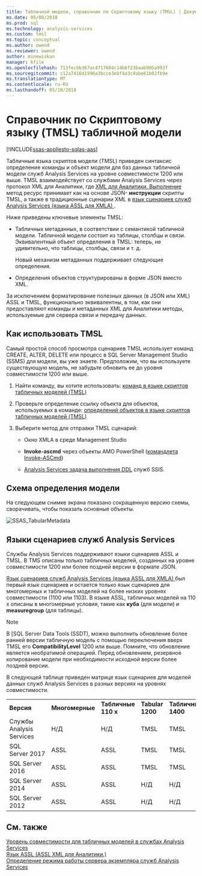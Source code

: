 ```yaml
---
title: Табличной модели, справочник по Скриптовому языку (TMSL) | Документы Microsoft
ms.date: 05/08/2018
ms.prod: sql
ms.technology: analysis-services
ms.custom: tmsl
ms.topic: conceptual
ms.author: owend
ms.reviewer: owend
author: minewiskan
manager: kfile
ms.openlocfilehash: 713fecbb367ac4717604c14b6f23baab905a993f
ms.sourcegitcommit: c12a7416d1996a3bcce3ebf4a3c9abe61b02fb9e
ms.translationtype: MT
ms.contentlocale: ru-RU
ms.lasthandoff: 05/10/2018
---
```

# <a name="tabular-model-scripting-language-tmsl-reference"></a>Справочник по Скриптовому языку (TMSL) табличной модели
[!INCLUDE[ssas-appliesto-sqlas-aas](../includes/ssas-appliesto-sqlas-aas.md)]

  Табличные языка скриптов модели (TMSL) приведен синтаксис определение команды и объект модели для баз данных табличной модели служб Analysis Services на уровне совместимости 1200 или выше. TMSL взаимодействует со службами Analysis Services через протокол XML для Аналитики, где [XML для Аналитики. Выполнение](../analysis-services/xmla/xml-elements-methods-execute.md) метод ресурс принимает как на основе JSON- **инструкции** скрипты TMSL, а также в традиционные сценарии XML в [язык сценариев служб Analysis Services &#40;языка ASSL для XMLA&#41; ](../analysis-services/scripting/analysis-services-scripting-language-assl-for-xmla.md).  
  
 Ниже приведены ключевые элементы TMSL:  
  
-   Табличных метаданных, в соответствии с семантикой табличной модели. Табличной модели состоит из таблицы, столбцы и связи. Эквивалентный объект определения в TMSL: теперь, не удивительно, что таблицы, столбцы, связи и т. д.  
  
     Новый механизм метаданных поддерживает следующие определения.  
  
-   Определения объектов структурированы в форме JSON вместо XML.  
  
 За исключением форматирование полезных данных (в JSON или XML) ASSL и TMSL, функционально эквивалентны, в том, как они предоставляют команды и метаданных XML для Аналитики методы, используемые для сервера связи и передачу данных.  
  
## <a name="how-to-use-tmsl"></a>Как использовать TMSL  
 Самый простой способ просмотра сценариев TMSL использует команд CREATE, ALTER, DELETE или процесс в SQL Server Management Studio (SSMS) для модели, вы уже знаете. Предположим, что вы используете существующую модель, не забудьте обновить ее до уровня совместимости 1200 или выше.  
  
1.  Найти команду, вы хотите использовать: [команд в языке скриптов табличных моделей &#40;TMSL&#41;](../analysis-services/tabular-models-scripting-language-commands/tmsl-reference-commands.md)  
  
2.  Проверьте определение ссылку объекта для объектов, используемых в команде: [определений объектов в языке скриптов табличных моделей &#40;TMSL&#41;](../analysis-services/tabular-models-scripting-language-objects/tmsl-reference-tabular-objects.md)  
  
3.  Выберите метод для отправки TMSL сценарий:  
  
    -   Окно XMLA в среде Management Studio  
  
    -   **Invoke-ascmd** через объекты AMO PowerShell ([командлета Invoke-ASCmd](../analysis-services/powershell/invoke-ascmd-cmdlet.md))  
  
    -   [Analysis Services задача выполнения DDL](../integration-services/control-flow/analysis-services-execute-ddl-task.md) служб SSIS.  
  
## <a name="model-definition-schema"></a>Схема определения модели  
 На следующем снимке экрана показано сокращенную версию схемы, сворачивать, чтобы показать основные объекты.  
  
 ![SSAS_TabularMetadata](../analysis-services/media/ssas-tabularmetadata.JPG "SSAS_TabularMetadata")  
  
## <a name="scripting-languages-in-analysis-services"></a>Языки сценариев служб Analysis Services  
 Службы Analysis Services поддерживают языки сценариев ASSL и TMSL. В TMS описаны только табличных моделей, созданных на уровне совместимости 1200 или более поздней версии в формате JSON.  
  
 [Язык сценариев служб Analysis Services &#40;языка ASSL для XMLA&#41; ](../analysis-services/scripting/analysis-services-scripting-language-assl-for-xmla.md) был первый язык сценариев и остается только язык сценариев для многомерных и табличных моделей на более низких уровнях совместимости (1100 или 1103). В языке ASSL, табличных моделей на 110 x описаны в многомерные условия, такие как **куба** (для модели) и **measuregroup** (для таблицы).  
  
> [!NOTE]  
>  В [SQL Server Data Tools (SSDT), можно выполнить обновление более ранней версии табличную модель с помощью переключения вверх TMSL его **CompatibilityLevel** 1200 или выше. Помните, что обновление является необратимой операцией. Перед обновлением, резервное копирование модели при необходимости исходной версии более поздней версии.  
  
 В следующей таблице приведен матрице язык сценариев для моделей данных служб Analysis Services в разных версиях на уровнях совместимости.  

||||||  
|-|-|-|-|-|  
|**Версия**|**Многомерные**|**Табличные 110 x**|**Tabular 1200**| **Табличные 1400** |
|Службы Analysis Services|Н/Д|Н/Д|TMSL|TMSL| 
|SQL Server 2017|ASSL|ASSL|TMSL|TMSL| 
|SQL Server 2016|ASSL|ASSL|TMSL|TMSL| 
|SQL Server 2014|ASSL|ASSL|Н/Д|Н/Д|   
|SQL Server 2012|ASSL|ASSL|Н/Д|Н/Д|  

  
## <a name="see-also"></a>См. также  
 [Уровень совместимости для табличных моделей в службах Analysis Services](../analysis-services/tabular-models/compatibility-level-for-tabular-models-in-analysis-services.md)   
 [Язык ASSL &#40;ASSL XML для Аналитики.&#41;](../analysis-services/scripting/analysis-services-scripting-language-assl-for-xmla.md)   
 [Определение режима работы сервера экземпляра служб Analysis Services](../analysis-services/instances/determine-the-server-mode-of-an-analysis-services-instance.md)  
  
  
